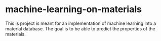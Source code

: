 # machine-learning-on-materials
This is project is meant for an implementation of machine learning into a material database. The goal is to be able to predict the properties of the materials.
